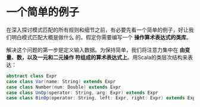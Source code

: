 一个简单的例子
===================================================================================
在深入探讨模式匹配的所有规则和细节之前，有必要先看一个简单的例子，好让我们明白模式匹配大概是做什么
的。假定你需要编写一个 **操作算术表达式的类库**。

解决这个问题的第一步是定义输入数据。为保持简单，我们将注意力集中在 **由变量、数，以及一元和二元操作
符组成的算术表达式上**。用Scala的类层次结构来表达：
```scala
abstract class Expr
case class Var(name: String) extends Expr
case class Number(num: Double) extends Expr
case class UnOp(operator: String, arg: Expr) extends Expr
case class BinOp(operator: String, left: Expr, right: Expr) extends Expr
```
